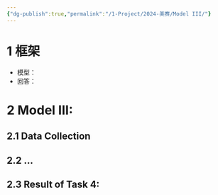 ```yaml
---
{"dg-publish":true,"permalink":"/1-Project/2024-美赛/Model III/"}
---
```


# 1 框架
- 模型：
- 回答：
# 2 Model III: 
## 2.1 Data Collection
## 2.2 ...
## 2.3 Result of Task 4: 
